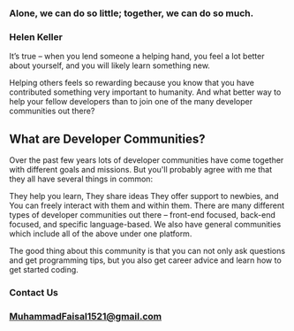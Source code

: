 ### Alone, we can do so little; together, we can do so much.
### Helen Keller

It’s true – when you lend someone a helping hand, you feel a lot better about yourself, and you will likely learn something new.

Helping others feels so rewarding because you know that you have contributed something very important to humanity. And what better way to help your fellow developers than to join one of the many developer communities out there?

## What are Developer Communities?
Over the past few years lots of developer communities have come together with different goals and missions. But you'll probably agree with me that they all have several things in common:

They help you learn,
They share ideas
They offer support to newbies, and
You can freely interact with them and within them.
There are many different types of developer communities out there – front-end focused, back-end focused, and specific language-based. We also have general communities which include all of the above under one platform.

The good thing about this community is that you can not only ask questions and get programming tips, but you also get career advice and learn how to get started coding.

### Contact Us
### MuhammadFaisal1521@gmail.com
